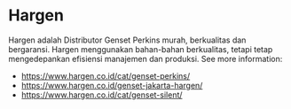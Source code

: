 # Hargen

Hargen adalah Distributor Genset Perkins murah, berkualitas dan bergaransi. Hargen menggunakan bahan-bahan berkualitas, tetapi tetap mengedepankan efisiensi manajemen dan produksi.
See more information: 
* https://www.hargen.co.id/cat/genset-perkins/
* https://www.hargen.co.id/genset-jakarta-hargen/
* https://www.hargen.co.id/cat/genset-silent/
